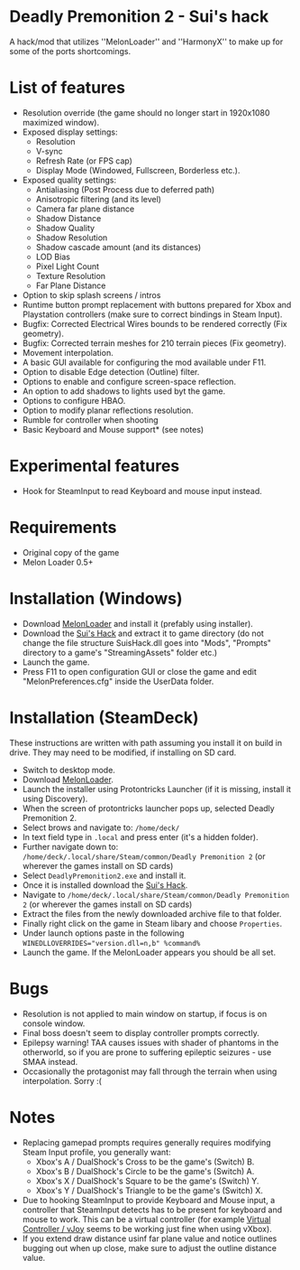 # Deadly Premonition 2 - Sui's hack
A hack/mod that utilizes ''MelonLoader'' and ''HarmonyX'' to make up for some of the ports shortcomings.

# List of features
* Resolution override (the game should no longer start in 1920x1080 maximized window).
* Exposed display settings:
   * Resolution
   * V-sync
   * Refresh Rate (or FPS cap)
   * Display Mode (Windowed, Fullscreen, Borderless etc.).
* Exposed quality settings:
   * Antialiasing (Post Process due to deferred path)
   * Anisotropic filtering (and its level)
   * Camera far plane distance
   * Shadow Distance
   * Shadow Quality
   * Shadow Resolution
   * Shadow cascade amount (and its distances)
   * LOD Bias
   * Pixel Light Count
   * Texture Resolution
   * Far Plane Distance
* Option to skip splash screens / intros
* Runtime button prompt replacement with buttons prepared for Xbox and Playstation controllers (make sure to correct bindings in Steam Input).
* Bugfix: Corrected Electrical Wires bounds to be rendered correctly (Fix geometry).
* Bugfix: Corrected terrain meshes for 210 terrain pieces (Fix geometry).
* Movement interpolation.
* A basic GUI available for configuring the mod available under F11.
* Option to disable Edge detection (Outline) filter.
* Options to enable and configure screen-space reflection.
* An option to add shadows to lights used byt the game.
* Options to configure HBAO.
* Option to modify planar reflections resolution.
* Rumble for controller when shooting
* Basic Keyboard and Mouse support* (see notes)

# Experimental features
* Hook for SteamInput to read Keyboard and mouse input instead.

# Requirements
* Original copy of the game
* Melon Loader 0.5+

# Installation (Windows)
* Download [MelonLoader](https://github.com/LavaGang/MelonLoader/releases) and install it (prefably using installer).
* Download the [Sui's Hack](https://github.com/SuiMachine/Deadly-Premonition-2---Sui-s-hack/releases) and extract it to game directory (do not change the file structure SuisHack.dll goes into "Mods", "Prompts" directory to a game's "StreamingAssets" folder etc.)
* Launch the game.
* Press F11 to open configuration GUI or close the game and edit "MelonPreferences.cfg" inside the UserData folder.

# Installation (SteamDeck)
These instructions are written with path assuming you install it on build in drive. They may need to be modified, if installing on SD card.
* Switch to desktop mode.
* Download [MelonLoader](https://github.com/LavaGang/MelonLoader/releases).
* Launch the installer using Protontricks Launcher (if it is missing, install it using Discovery).
* When the screen of protontricks launcher pops up, selected Deadly Premonition 2.
* Select brows and navigate to: `/home/deck/`
* In text field type in `.local` and press enter (it's a hidden folder).
* Further navigate down to: `/home/deck/.local/share/Steam/common/Deadly Premonition 2` (or wherever the games install on SD cards)
* Select `DeadlyPremonition2.exe` and install it.
* Once it is installed download the [Sui's Hack](https://github.com/SuiMachine/Deadly-Premonition-2---Sui-s-hack/releases).
* Navigate to `/home/deck/.local/share/Steam/common/Deadly Premonition 2` (or wherever the games install on SD cards)
* Extract the files from the newly downloaded archive file to that folder.
* Finally right click on the game in Steam libary and choose `Properties`.
* Under launch options paste in the following `WINEDLLOVERRIDES="version.dll=n,b" %command%`
* Launch the game. If the MelonLoader appears you should be all set.


# Bugs
* Resolution is not applied to main window on startup, if focus is on console window.
* Final boss doesn't seem to display controller prompts correctly.
* Epilepsy warning! TAA causes issues with shader of phantoms in the otherworld, so if you are prone to suffering epileptic seizures - use SMAA instead.
* Occasionally the protagonist may fall through the terrain when using interpolation. Sorry :(


# Notes
* Replacing gamepad prompts requires generally requires modifying Steam Input profile, you generally want:
   * Xbox's A / DualShock's Cross to be the game's (Switch) B.
   * Xbox's B / DualShock's Circle to be the game's (Switch) A.
   * Xbox's X / DualShock's Square to be the game's (Switch) Y.
   * Xbox's Y / DualShock's Triangle to be the game's (Switch) X.
* Due to hooking SteamInput to provide Keyboard and Mouse input, a controller that SteamInput detects has to be present for keyboard and mouse to work. This can be a virtual controller (for example [Virtual Controller / vJoy](https://sourceforge.net/projects/vjoy-controller/) seems to be working just fine when using vXbox).
* If you extend draw distance usinf far plane value and notice outlines bugging out when up close, make sure to adjust the outline distance value.
